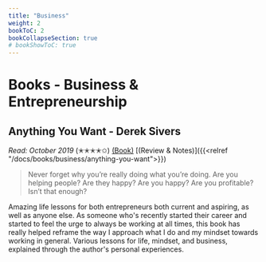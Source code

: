 ```yaml
---
title: "Business"
weight: 2
bookToC: 2
bookCollapseSection: true
# bookShowToC: true
---
```


# Books - Business & Entrepreneurship

## Anything You Want - Derek Sivers

*Read: October 2019* (✭✭✭✭✩) [(Book)](https://amzn.to/32mguHI) [(Review & Notes)]({{<relref "/docs/books/business/anything-you-want">}})

> Never forget why you’re really doing what you’re doing. Are you helping people? Are they happy? Are you happy? Are you profitable? Isn’t that enough?

Amazing life lessons for both entrepreneurs both current and aspiring, as well as anyone else. As someone who's recently started their career and started to feel the urge to always be working at all times, this book has really helped reframe the way I approach what I do and my mindset towards working in general. Various lessons for life, mindset, and business, explained through the author's personal experiences.